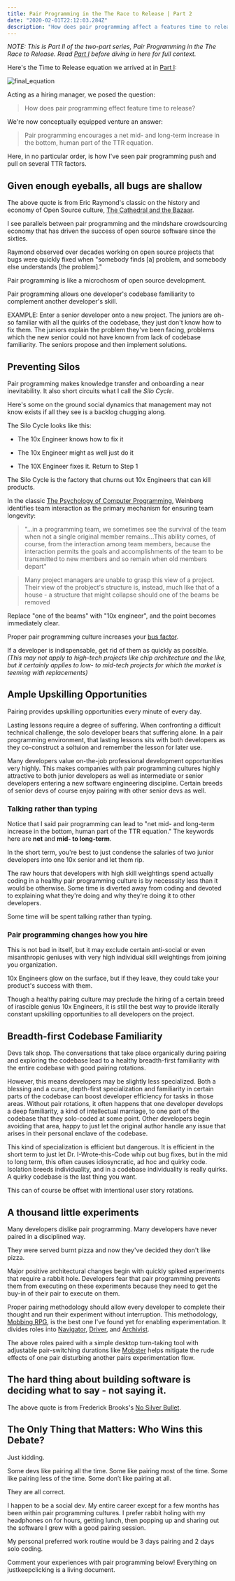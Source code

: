 ```yaml
---
title: Pair Programming in the The Race to Release | Part 2
date: "2020-02-01T22:12:03.284Z"
description: "How does pair programming affect a features time to release?"
---
```


<i>NOTE: This is Part II of the two-part series, Pair Programming in the The Race to Release. Read [Part I](/race-to-release-part-1/) before diving in here for full context.</i>

Here's the Time to Release equation we arrived at in [Part I](/race-to-release-part-1/):

<img src="./FinalEquation.svg" alt="final_equation" class="equation">

Acting as a hiring manager, we posed the question:

<blockquote>How does pair programming effect feature time to release?</blockquote>

We're now conceptually equipped venture an answer:

<blockquote>Pair programming encourages a net mid- and long-term increase in the bottom, human part of the TTR equation.</blockquote>

Here, in no particular order, is how I've seen pair programming push and pull on several TTR factors.

<h2>Given enough eyeballs, all bugs are shallow</h2>

The above quote is from Eric Raymond's classic on the history and economy of Open Source culture, [The Cathedral and the Bazaar](https://www.amazon.com/Cathedral-Bazaar-Musings-Accidental-Revolutionary/dp/0596001088/ref=sr_1_1?crid=1CFR5N69R28KX&keywords=the+cathedral+and+the+bazaar&qid=1581131944&sprefix=the+cathedral+and+the+ba%2Caps%2C141&sr=8-1).

I see parallels between pair programming and the mindshare crowdsourcing economy that has driven the success of open source software since the sixties.

Raymond observed over decades working on open source projects that bugs were quickly fixed when "somebody finds [a] problem, and somebody else understands [the problem]."

Pair programming is like a microchosm of open source development.

Pair programming allows one developer's codebase familiarity to complement another developer's skill.

EXAMPLE: Enter a senior developer onto a new project. The juniors are oh-so familiar with all the quirks of the codebase, they just don't know how to fix them. The juniors explain the problem they've been facing, problems which the new senior could not have known from lack of codebase familiarity. The seniors propose and then implement solutions.

<h2>Preventing Silos</h2>

Pair programming makes knowledge transfer and onboarding a near inevitability. It also short circuits what I call the <i>Silo Cycle</i>.

Here's some on the ground social dynamics that management may not know exists if all they see is a backlog chugging along.

The Silo Cycle looks like this:

- The 10x Engineer knows how to fix it

- The 10x Engineer might as well just do it

- The 10X Engineer fixes it. Return to Step 1

The Silo Cycle is the factory that churns out 10x Engineers that can kill products.

In the classic [The Psychology of Computer Programming](https://www.amazon.com/s?k=the+psychology+of+computer+programming&crid=1UJ6Q3B06AUYV&sprefix=the+psychology+of+computer%2Caps%2C156&ref=nb_sb_ss_i_1_26), Weinberg identifies team interaction as the primary mechanism for ensuring team longevity:

<blockquote>"...in a programming team, we sometimes see the survival of the team when not a single original member remains...This ability comes, of course, from the interaction among team members, because the interaction permits the goals and accomplishments of the team to be transmitted to new members and so remain when old members depart"</blockquote>

<blockquote>Many project managers are unable to grasp this view of a project. Their view of the probject's structure is, instead, much like that of a house - a structure that might collapse should one of the beams be removed</blockquote>

Replace "one of the beams" with "10x engineer", and the point becomes immediately clear.

Proper pair programming culture increases your [bus factor](https://en.wikipedia.org/wiki/Bus_factor).

If a developer is indispensable, get rid of them as quickly as possible. </br><i>(This may not apply to high-tech projects like chip architecture and the like, but it certainly applies to low- to mid-tech projects for which the market is teeming with replacements)</i>

<h2>Ample Upskilling Opportunities</h2>

Pairing provides upskilling opportunities every minute of every day.

Lasting lessons require a degree of suffering. When confronting a difficult technical challenge, the solo developer bears that suffering alone. In a pair programming environment, that lasting lessons sits with both developers as they co-construct a soltuion and remember the lesson for later use.

Many developers value on-the-job professional development opportunities very highly. This makes companies with pair programming cultures highly attractive to both junior developers as well as intermediate or senior developers entering a new software engineering discipline. Certain breeds of senior devs of course enjoy pairing with other senior devs as well.

<h3>Talking rather than typing</h3>

Notice that I said pair programming can lead to "net mid- and long-term increase in the bottom, human part of the TTR equation." The keywords here are <b>net</b> and <b>mid- to long-term</b>.

In the short term, you're best to just condense the salaries of two junior developers into one 10x senior and let them rip.

The raw hours that developers with high skill weightings spend actually coding in a healthy pair programming culture is by necesssity less than it would be otherwise. Some time is diverted away from coding and devoted to explaining what they're doing and why they're doing it to other developers.

Some time will be spent talking rather than typing.

<h3>Pair programming changes how you hire</h3>

This is not bad in itself, but it may exclude certain anti-social or even misanthropic geniuses with very high individual skill weightings from joining you organization.

10x Engineers glow on the surface, but if they leave, they could take your product's success with them.

Though a healthy pairing culture may preclude the hiring of a certain breed of irascible genius 10x Engineers, it is still the best way to provide literally constant upskilling opportunities to all developers on the project.

<h2>Breadth-first Codebase Familiarity</h2>

Devs talk shop. The conversations that take place organically during pairing and exploring the codebase lead to a healthy breadth-first familiarity with the entire codebase with good pairing rotations.

However, this means developers may be slightly less specialized. Both a blessing and a curse, depth-first specialization and familiarity in certain parts of the codebase can boost developer efficiency for tasks in those areas. Without pair rotations, it often happens that one developer develops a deep familiarity, a kind of intellectual marriage, to one part of the codebase that they solo-coded at some point. Other developers begin avoiding that area, happy to just let the original author handle any issue that arises in their personal enclave of the codebase.

This kind of specialization is efficient but dangerous. It is efficient in the short term to just let Dr. I-Wrote-this-Code whip out bug fixes, but in the mid to long term, this often causes idiosyncratic, ad hoc and quirky code. Isolation breeds individuality, and in a codebase individuality is really quirks. A quirky codebase is the last thing you want.

This can of course be offset with intentional user story rotations.

<h2>A thousand little experiments</h2>

Many developers dislike pair programming. Many developers have never paired in a disciplined way.

They were served burnt pizza and now they've decided they don't like pizza.

Major positive architectural changes begin with quickly spiked experiments that require a rabbit hole. Developers fear that pair programming prevents them from executing on these experiments because they need to get the buy-in of their pair to execute on them.

Proper pairing methodology should allow every developer to complete their thought and run their experiment without interruption. This methodology, [Mobbing RPG](https://github.com/willemlarsen/mobprogrammingrpg), is the best one I've found yet for enabling experimentation. It divides roles into [Navigator](https://github.com/willemlarsen/mobprogrammingrpg/blob/master/theNavigator.pdf), [Driver](https://github.com/willemlarsen/mobprogrammingrpg/blob/master/theDriver.pdf), and [Archivist](https://github.com/willemlarsen/mobprogrammingrpg/blob/master/theArchivist.pdf).

The above roles paired with a simple desktop turn-taking tool with adjustable pair-switching durations like [Mobster](https://github.com/dillonkearns/mobster) helps mitigate the rude effects of one pair disturbing another pairs experimentation flow.

<h2>The hard thing about building software is deciding what to say - not saying it.</h2>

The above quote is from Frederick Brooks's [No Silver Bullet](http://worrydream.com/refs/Brooks-NoSilverBullet.pdf).

<h2>The Only Thing that Matters: Who Wins this Debate?</h2>

Just kidding.

Some devs like pairing all the time. Some like pairing most of the time. Some like pairing less of the time. Some don’t like pairing at all.

They are all correct.

I happen to be a social dev. My entire career except for a few months has been within pair programming cultures. I prefer rabbit holing with my headphones on for hours, getting lunch, then popping up and sharing out the software I grew with a good pairing session.

My personal preferred work routine would be 3 days pairing and 2 days solo coding.

Comment your experiences with pair programming below! Everything on justkeepclicking is a living document.
